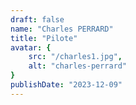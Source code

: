 ```yaml
---
draft: false
name: "Charles PERRARD"
title: "Pilote"
avatar: {
    src: "/charles1.jpg",
    alt: "charles-perrard"
}
publishDate: "2023-12-09"
---
```

